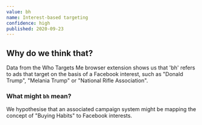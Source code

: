 ```yaml
---
value: bh
name: Interest-based targeting
confidence: high
published: 2020-09-23
---
```


## Why do we think that?

Data from the Who Targets Me browser extension shows us that 'bh' refers to ads that target on the basis of a Facebook interest, such as "Donald Trump", "Melania Trump" or "National Rifle Association".

### What might `bh` mean?

We hypothesise that an associated campaign system might be mapping the concept of "Buying Habits" to Facebook interests.
